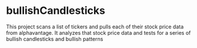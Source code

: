 # bullishCandlesticks
This project scans a list of tickers and pulls each of their stock price data from alphavantage. It analyzes that stock price data and tests for a series of bullish candlesticks and bullish patterns
